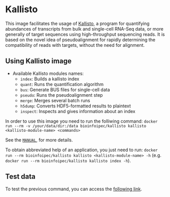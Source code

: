 # Kallisto

This image facilitates the usage of [Kallisto](https://pachterlab.github.io/kallisto/), a program for quantifying abundances of transcripts from bulk and single-cell RNA-Seq data, or more generally of target sequences using high-throughput sequencing reads. It is based on the novel idea of pseudoalignment for rapidly determining the compatibility of reads with targets, without the need for alignment. 

## Using Kallisto image

- Available Kallisto modules names:
  - `index`: Builds a kallisto index
  - `quant`: Runs the quantification algorithm
  - `bus`: Generate BUS files for single-cell data
  - `pseudo`: Runs the pseudoalignment step
  - `merge`: Merges several batch runs
  - `h5dump`: Converts HDF5-formatted results to plaintext
  - `inspect`: Inspects and gives information about an index

In order to use this image you need to run the folliwing command: `docker run --rm -v /your/data/dir:/data bioinfoipec/kallisto kallisto <kallisto-module-name> <commands>`

See the [`MANUAL`](https://pachterlab.github.io/kallisto/manual), for more details.

To obtain abbreviated help of an application, you just need to run: `docker run --rm bioinfoipec/kallisto kallisto <kallisto-module-name> -h` (e.g. `docker run --rm bioinfoipec/kallisto kallisto index -h`).

## Test data
To test the previous command, you can access the [following link](https://pachterlab.github.io/kallisto/starting).



